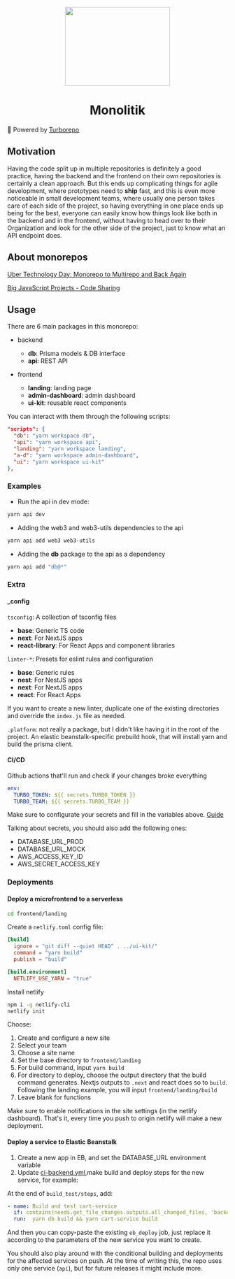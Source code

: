 <p align="center">
  <img width="240" height="180" src="https://cdn.dribbble.com/users/702032/screenshots/3410973/media/de2f03b8916a47de0291b41a21ced8c5.png?compress=1&resize=400x300&vertical=top"/>
</p>

<h1 align="center">Monolitik</h1>

🚀 Powered by [Turborepo](https://turborepo.org/)

## Motivation

Having the code split up in multiple repositories is definitely a good practice, having the backend and the frontend on their own repositories is certainly a clean approach. But this ends up complicating things for agile development, where prototypes need to **ship** fast, and this is even more noticeable in small development teams, where usually one person takes care of each side of the project, so having everything in one place ends up being for the best, everyone can easily know how things look like both in the backend and in the frontend, without having to head over to their Organization and look for the other side of the project, just to know what an API endpoint does.

## About monorepos

[Uber Technology Day: Monorepo to Multirepo and Back Again](https://www.youtube.com/watch?v=lV8-1S28ycM)


[Big JavaScript Projects - Code Sharing](https://www.youtube.com/watch?v=MflUMIeADZU)

## Usage

There are 6 main packages in this monorepo: 

* backend
  - **db**: Prisma models & DB interface
  - **api**: REST API

* frontend
  - **landing**: landing page
  - **admin-dashboard**: admin dashboard
  - **ui-kit**: reusable react components

You can interact with them through the following scripts:

```json
"scripts": {
  "db": "yarn workspace db",
  "api": "yarn workspace api",
  "landing": "yarn workspace landing", 
  "a-d": "yarn workspace admin-dashboard", 
  "ui": "yarn workspace ui-kit" 
},
```

### Examples

- Run the api in dev mode:

```bash
yarn api dev
```

- Adding the web3 and web3-utils dependencies to the api

```bash
yarn api add web3 web3-utils
```

- Adding the **db** package to the api as a dependency

```bash
yarn api add "db@*"
```

### Extra

#### _config


`tsconfig`: A collection of tsconfig files

- **base**: Generic TS code
- **next**: For NextJS apps
- **react-library**: For React Apps and component libraries 


`linter-*`: Presets for eslint rules and configuration

- **base**: Generic rules
- **nest**: For NestJS apps
- **next**: For NextJS apps
- **react**: For React Apps 

If you want to create a new linter, duplicate one of the existing directories and override the `index.js` file as needed.

`.platform`: not really a package, but I didn't like having it in the root of the project. An elastic beanstalk-specific prebuild hook, that will install yarn and build the prisma client.

#### CI/CD

Github actions that'll run and check if your changes broke everything

```yml
env:
  TURBO_TOKEN: ${{ secrets.TURBO_TOKEN }}
  TURBO_TEAM: ${{ secrets.TURBO_TEAM }}
```

Make sure to configurate your secrets and fill in the variables above. [Guide](https://turborepo.org/docs/ci/github-actions#remote-caching)

Talking about secrets, you should also add the following ones:

- DATABASE_URL_PROD
- DATABASE_URL_MOCK
- AWS_ACCESS_KEY_ID
- AWS_SECRET_ACCESS_KEY

### Deployments

#### Deploy a microfrontend to a serverless

```bash
cd frontend/landing
```

Create a `netlify.toml` config file:

```toml
[build]
  ignore = "git diff --quiet HEAD^ . ../ui-kit/"
  command = "yarn build"
  publish = "build"

[build.environment]
  NETLIFY_USE_YARN = "true"
```

Install netlify

```bash
npm i -g netlify-cli
netlify init
```

Choose:

1. Create and configure a new site
2. Select your team
3. Choose a site name
4. Set the base directory to `frontend/landing`
5. For build command, input `yarn build`
6. For directory to deploy, choose the output directory that the build command generates. Nextjs outputs to `.next` and react does so to `build`. Following the landing example, you will input `frontend/landing/build`
7. Leave blank for functions

Make sure to enable notifications in the site settings (in the netlify dashboard). That's it, every time you push to origin netlify will make a new deployment.

#### Deploy a service to Elastic Beanstalk

1. Create a new app in EB, and set the DATABASE_URL environment variable
2. Update [ci-backend.yml](.github/workflows/ci-backend.yml),make build and deploy steps for the new service, for example:

At the end of `build_test/steps`, add:

```yaml
- name: Build and test cart-service
  if: contains(needs.get_file_changes.outputs.all_changed_files, 'backend/cart-service/') || contains(needs.get_file_changes.outputs.all_changed_files, 'backend/db/')
  run:  yarn db build && yarn cart-service build
```

And then you can copy-paste the existing `eb_deploy` job, just replace it according to the parameters of the new service you want to create.

You should also play around with the conditional building and deployments for the affected services on push. At the time of writing this, the repo uses only one service (`api`), but for future releases it might include more.
